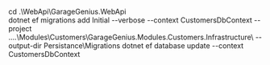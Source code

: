 cd .\WebApi\GarageGenius.WebApi\
dotnet ef migrations add Initial --verbose --context CustomersDbContext --project ..\..\Modules\Customers\GarageGenius.Modules.Customers.Infrastructure\ --output-dir Persistance\Migrations
dotnet ef database update --context CustomersDbContext